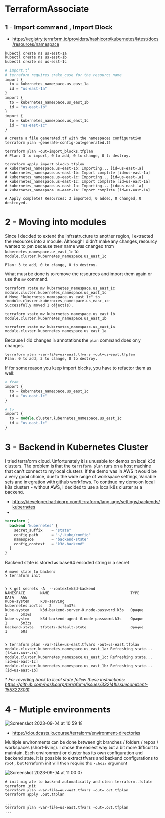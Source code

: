 # TerraformAssociate


## 1 - Import command , Import Block

- https://registry.terraform.io/providers/hashicorp/kubernetes/latest/docs/resources/namespace

```shell
kubectl create ns us-east-1a
kubectl create ns us-east-1b
kubectl create ns us-east-1c
```

```tf
# import.tf
# terraform requires snake_case for the resource name
import {
  to = kubernetes_namespace.us_east_1a
  id = "us-east-1a"
}
import {
  to = kubernetes_namespace.us_east_1b
  id = "us-east-1b"
}
import {
  to = kubernetes_namespace.us_east_1c
  id = "us-east-1c"
}
```

```shell
# create a file generated.tf with the namespaces configuration 
terraform plan -generate-config-out=generated.tf

terraform plan -out=import_blocks.tfplan
# Plan: 3 to import, 0 to add, 0 to change, 0 to destroy.

terraform apply import_blocks.tfplan
# kubernetes_namespace.us-east-1b: Importing... [id=us-east-1a]
# kubernetes_namespace.us-east-1b: Import complete [id=us-east-1a]
# kubernetes_namespace.us-east-1c: Importing... [id=us-east-1a]
# kubernetes_namespace.us-east-1c: Import complete [id=us-east-1a]
# kubernetes_namespace.us-east-1a: Importing... [id=us-east-1a]
# kubernetes_namespace.us-east-1a: Import complete [id=us-east-1a]

# Apply complete! Resources: 3 imported, 0 added, 0 changed, 0 destroyed.
```


# 2 - Moving into modules 

Since I decided to extend the infrsatructure to another region, I extracted the resources into a module. Although I didn't make any changes, resourcy wanted to join because their name was changed from `kubernetes_namespace.us_east_1c` to `module.cluster.kubernetes_namespace.us_east_1c`

```shell
Plan: 3 to add, 0 to change, 0 to destroy.
``` 
What must be done is to remove the resources and import them again or use the `mv` command.

```shell
terraform state mv kubernetes_namespace.us_east_1c module.cluster.kubernetes_namespace.us_east_1c
# Move "kubernetes_namespace.us_east_1c" to "module.cluster.kubernetes_namespace.us_east_1c"
Successfully moved 1 object(s).

terraform state mv kubernetes_namespace.us_east_1b module.cluster.kubernetes_namespace.us_east_1b

terraform state mv kubernetes_namespace.us_east_1a module.cluster.kubernetes_namespace.us_east_1a
```

Because I did changes in annotations the `plan` command does only changes.

```shell
terraform plan -var-file=us-east.tfvars -out=us-east.tfplan
Plan: 0 to add, 3 to change, 0 to destroy.
```

If for some reason you keep import blocks, you have to refactor them as well:
```tf
# from
import {
  to = kubernetes_namespace.us_east_1c
  id = "us-east-1c"
}

# to
import {
  to = module.cluster.kubernetes_namespace.us_east_1c
  id = "us-east-1c"
}
```

# 3 - Backend in Kubernetes Cluster
I tried terraform cloud. Unfortunately it is unusable for demos on local k3d clusters. The problem is that the `terraform plan` 
runs on a host machine that can't connect to my local clusters.  If the demo was in AWS it would be a very good choice, due to 
the wide range of workspace settings, Variable sets and integration with github workflows.
To continue my demo on local k8s clusters - without AWS, I decided to use a local k8s cluster as a backend.

- https://developer.hashicorp.com/terraform/language/settings/backends/kubernetes
- 
```tf
terraform {
  backend "kubernetes" {
    secret_suffix    = "state"
    config_path      = "~/.kube/config"
    namespace        = "backend-state"
    config_context   = "k3d-backend"
  }
}
```

Backend state is stored as base64 encoded string in a secret
```shell
# move state to backend
❯ terraform init 


❯ k get secrets -A  --context=k3d-backend
NAMESPACE       NAME                                     TYPE                DATA   AGE
kube-system     k3s-serving                              kubernetes.io/tls   2      5m37s
kube-system     k3d-backend-server-0.node-password.k3s   Opaque              1      5m36s
kube-system     k3d-backend-agent-0.node-password.k3s    Opaque              1      5m32s
backend-state   tfstate-default-state                    Opaque              1      60s


❯ terraform plan -var-file=us-east.tfvars -out=us-east.tfplan
module.cluster.kubernetes_namespace.us_east_1a: Refreshing state... [id=us-east-1a]
module.cluster.kubernetes_namespace.us_east_1c: Refreshing state... [id=us-east-1c]
module.cluster.kubernetes_namespace.us_east_1b: Refreshing state... [id=us-east-1b]
```

_* For reverting back to local state follow these instructions: https://github.com/hashicorp/terraform/issues/33214#issuecomment-1553223031_ 


# 4 - Mutiple environments

![Screenshot 2023-09-04 at 10 59 18](https://github.com/kuritka/_helper/assets/7195836/839ca7ba-d2f4-4b93-b2e8-bd5042a02404)

- https://cloudcasts.io/course/terraform/environment-directories

Multiple environments can be done between git branches / folders / repos / workspaces (short-living). I chose the easiest way but a bit more difficult to maintain. Each environment or cluster has its own configuration and backend state. It is possible to extract tfvars and backend configurations to root , but terraform init will then require the `-chdir` argument

![Screenshot 2023-09-04 at 11 00 07](https://github.com/kuritka/_helper/assets/7195836/6057763c-8beb-493c-a141-4939130cc628)


```shell
# init migrate to backend automatically and clean terraform.tfstate
terraform init 
terraform plan -var-file=eu-west.tfvars -out=.out.tfplan
terraform apply .out.tfplan

...
terraform plan -var-file=us-east.tfvars -out=.out.tfplan
...
```
